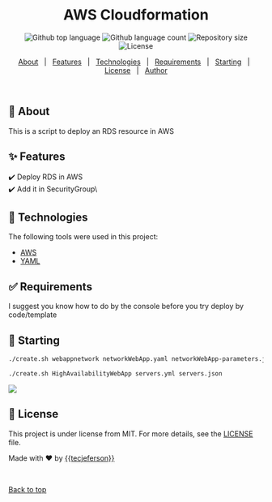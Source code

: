 </div>

<h1 align="center">AWS Cloudformation</h1>

<p align="center">
  <img alt="Github top language" src="https://img.shields.io/github/languages/top/{{tecjeferson}}/configuringaws_cli?color=56BEB8">

  <img alt="Github language count" src="https://img.shields.io/github/languages/count/{{tecjeferson}}/configuringaws_cli?color=56BEB8">

  <img alt="Repository size" src="https://img.shields.io/github/repo-size/{{tecjeferson}}/configuringaws_cli?color=56BEB8">

  <img alt="License" src="https://img.shields.io/github/license/{{tecjeferson}}/configuringaws_cli?color=56BEB8">

</p>

<!-- Status -->

<!-- <h4 align="center">
	🚧  ConfiguringAWS_CLI 🚀 Under construction...  🚧
</h4>

<hr> -->

<p align="center">
  <a href="#dart-about">About</a> &#xa0; | &#xa0; 
  <a href="#sparkles-features">Features</a> &#xa0; | &#xa0;
  <a href="#rocket-technologies">Technologies</a> &#xa0; | &#xa0;
  <a href="#white_check_mark-requirements">Requirements</a> &#xa0; | &#xa0;
  <a href="#checkered_flag-starting">Starting</a> &#xa0; | &#xa0;
  <a href="#memo-license">License</a> &#xa0; | &#xa0;
  <a href="https://github.com/{{YOUR_GITHUB_USERNAME}}" target="_blank">Author</a>
</p>

<br>

## :dart: About

This is a script to deploy an RDS resource in AWS

## :sparkles: Features

:heavy_check_mark: Deploy RDS in AWS\
:heavy_check_mark: Add it in SecurityGroup\

## :rocket: Technologies

The following tools were used in this project:

- [AWS](https://aws.amazon.com/)
- [YAML](https://yaml.org/)

## :white_check_mark: Requirements

I suggest you know how to do by the console before you try deploy by code/template

## :checkered_flag: Starting

```bash
./create.sh webappnetwork networkWebApp.yaml networkWebApp-parameters.json
```

```bash
./create.sh HighAvailabilityWebApp servers.yml servers.json
```

![](img/udagramproject.png)

## :memo: License

This project is under license from MIT. For more details, see the [LICENSE](LICENSE.md) file.

Made with :heart: by <a href="https://github.com/{{tecjeferson}}" target="_blank">{{tecjeferson}}</a>

&#xa0;

<a href="#top">Back to top</a>
